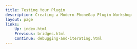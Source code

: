 ```yaml
---
title: Testing Your Plugin
description: Creating a Modern PhoneGap Plugin Workshop
layout: page
links:
    Up: index.html
    Previous: bridges.html
    Continue: debugging-and-iterating.html
---
```


